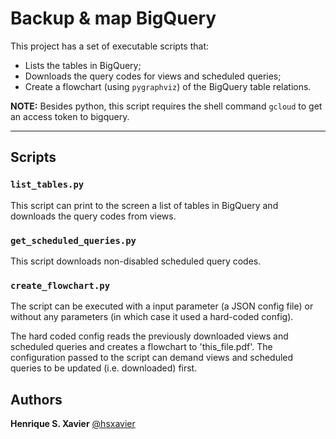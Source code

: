 # Backup & map BigQuery

This project has a set of executable scripts that:

* Lists the tables in BigQuery;
* Downloads the query codes for views and scheduled queries;
* Create a flowchart (using `pygraphviz`) of the BigQuery table relations.

**NOTE:** Besides python, this script requires the shell command `gcloud` to get
an access token to bigquery.

---

## Scripts

### `list_tables.py`

This script can print to the screen a list of tables in BigQuery and downloads
the query codes from views.

### `get_scheduled_queries.py`

This script downloads non-disabled scheduled query codes.

### `create_flowchart.py`

The script can be executed with a input parameter (a JSON config file)
or without any parameters (in which case it used a hard-coded config).

The hard coded config reads the previously downloaded views and scheduled queries and
creates a flowchart to 'this_file.pdf'. The configuration passed to the
script can demand views and scheduled queries to be updated (i.e. downloaded) first.

## Authors

**Henrique S. Xavier** [@hsxavier](https://github.com/hsxavier)

